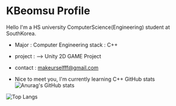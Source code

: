# KBeomsu Profile
Hello I'm a HS university ComputerScience(Engineering) student at SouthKorea. 

- Major : Computer Engineering stack : C++
- project : --> Unity 2D GAME Project
- contact : makeurselfff@gmail.com

- Nice to meet you, I'm currently learning C++
 GitHub stats
![Anurag's GitHub stats](https://github-readme-stats.vercel.app/api?username=privateeye98&show_icons=true&theme=tokyonight)

![Top Langs](https://github-readme-stats.vercel.app/api/top-langs/?username=privateeye98&layout=compact&theme=tokyonight)

